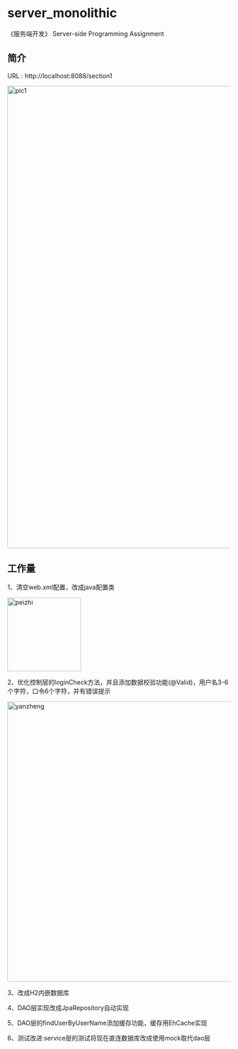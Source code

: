 # server_monolithic

《服务端开发》 Server-side Programming Assignment



## 简介


URL : http://localhost:8088/section1


<img width="1041" alt="pic1" src="https://user-images.githubusercontent.com/44460142/79064218-f948b900-7ce1-11ea-8a56-6d305b3b208f.png">

## 工作量

1、清空web.xml配置，改成java配置类 

<img width="166" alt="peizhi" src="https://user-images.githubusercontent.com/44460142/79064219-fa79e600-7ce1-11ea-917d-cbc840e9ecef.png">


2、优化控制层的loginCheck方法，并且添加数据校验功能(@Valid)，用户名3-6个字符，口令6个字符，并有错误提示 

<img width="631" alt="yanzheng" src="https://user-images.githubusercontent.com/44460142/79064216-f4840500-7ce1-11ea-9a5a-4721b43bb3a9.png">

3、改成H2内嵌数据库

4、DAO层实现改成JpaRepository自动实现

5、DAO层的findUserByUserName添加缓存功能，缓存用EhCache实现 

6、测试改进:service层的测试将现在直连数据库改成使用mock取代dao层 
